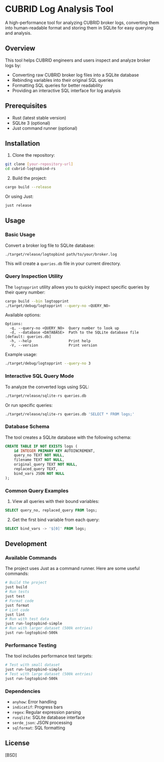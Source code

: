 # CUBRID Log Analysis Tool

A high-performance tool for analyzing CUBRID broker logs, converting them into human-readable format and storing them in SQLite for easy querying and analysis.

## Overview

This tool helps CUBRID engineers and users inspect and analyze broker logs by:

- Converting raw CUBRID broker log files into a SQLite database
- Rebinding variables into their original SQL queries
- Formatting SQL queries for better readability
- Providing an interactive SQL interface for log analysis

## Prerequisites

- Rust (latest stable version)
- SQLite 3 (optional)
- Just command runner (optional)

## Installation

1. Clone the repository:

```bash
git clone [your-repository-url]
cd cubrid-logtopbind-rs
```

2. Build the project:

```bash
cargo build --release
```

Or using Just:

```bash
just release
```

## Usage

### Basic Usage

Convert a broker log file to SQLite database:

```bash
./target/release/logtopbind path/to/your/broker.log
```

This will create a `queries.db` file in your current directory.

### Query Inspection Utility

The `logtopprint` utility allows you to quickly inspect specific queries by their query number:

```bash
cargo build --bin logtopprint
./target/debug/logtopprint --query-no <QUERY_NO>
```

Available options:

```
Options:
  -q, --query-no <QUERY_NO>  Query number to look up
  -d, --database <DATABASE>  Path to the SQLite database file [default: queries.db]
  -h, --help                 Print help
  -V, --version              Print version
```

Example usage:

```bash
./target/debug/logtopprint --query-no 3
```

### Interactive SQL Query Mode

To analyze the converted logs using SQL:

```bash
./target/release/sqlite-rs queries.db
```

Or run specific queries:

```bash
./target/release/sqlite-rs queries.db 'SELECT * FROM logs;'
```

### Database Schema

The tool creates a SQLite database with the following schema:

```sql
CREATE TABLE IF NOT EXISTS logs (
    id INTEGER PRIMARY KEY AUTOINCREMENT,
    query_no TEXT NOT NULL,
    filename TEXT NOT NULL,
    original_query TEXT NOT NULL,
    replaced_query TEXT,
    bind_vars JSON NOT NULL
);
```

### Common Query Examples

1. View all queries with their bound variables:

```sql
SELECT query_no, replaced_query FROM logs;
```

2. Get the first bind variable from each query:

```sql
SELECT bind_vars -> '$[0]' FROM logs;
```

## Development

### Available Commands

The project uses Just as a command runner. Here are some useful commands:

```bash
# Build the project
just build
# Run tests
just test
# Format code
just format
# Lint code
just lint
# Run with test data
just run-logtopbind-simple
# Run with larger dataset (500k entries)
just run-logtopbind-500k
```

### Performance Testing

The tool includes performance test targets:

```bash
# Test with small dataset
just run-logtopbind-simple
# Test with large dataset (500k entries)
just run-logtopbind-500k
```

### Dependencies

- `anyhow`: Error handling
- `indicatif`: Progress bars
- `regex`: Regular expression parsing
- `rusqlite`: SQLite database interface
- `serde_json`: JSON processing
- `sqlformat`: SQL formatting

## License

[BSD]
